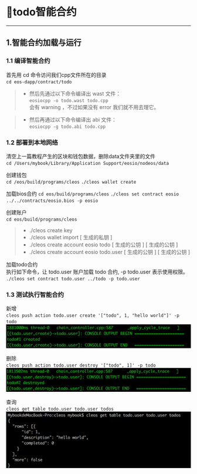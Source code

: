 # todo智能合约
---
## 1.智能合约加载与运行
### 1.1 编译智能合约

首先用 cd 命令访问我们cpp文件所在的目录<br>
`cd eos-dapp/contract/todo`
>* 然后先通过以下命令编译出 wast 文件：<br>
`eosiocpp -o todo.wast todo.cpp`<br>
会有 warning ，不过如果没有 error 我们就不用去理它。

>* 然后再通过以下命令编译出 abi 文件：<br>
`eosiocpp -g todo.abi todo.cpp`

### 1.2 部署到本地网络
清空上一篇教程产生的区块和钱包数据，删除data文件夹里的文件<br>
`cd /Users/mybook/Library/Application Support/eosio/nodeos/data`

创建钱包<br>
`cd /eos/build/programs/cleos`
`./cleos wallet create`

加载bios合约
`cd eos/build/programs/cleos`
`./cleos set contract eosio ../../contracts/eosio.bios -p eosio`

创建账户<br>
`cd eos/build/programs/cleos`
> * ./cleos create key
> * ./cleos wallet import [ 生成的私钥 ]
> * ./cleos create account eosio todo [ 生成的公钥 ] [ 生成的公钥 ]
> * ./cleos create account eosio todo.user [ 生成的公钥 ] [ 生成的公钥 ]

加载todo合约<br>
执行如下命令，让 todo.user 账户加载 todo 合约, -p todo.user 表示使用权限。<br>
`./cleos set contract todo.user ../todo -p todo.user`

### 1.3 测试执行智能合约
新增<br>
`cleos push action todo.user create '["todo", 1, "hello world"]' -p todo`<br>
![](picture/todo_create.png)

删除<br>
`cleos push action todo.user destroy '["todo", 1]' -p todo`<br>
![](picture/todo_delete.png)

查询<br>
`cleos get table todo.user todo.user todos`<br>
![](picture/todo_get.png)